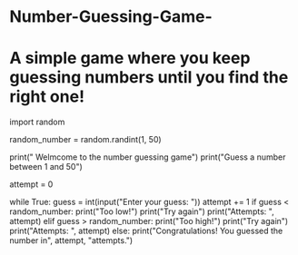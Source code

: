 # Number-Guessing-Game-
# A simple game where you keep guessing numbers until you find the right one!

import random

random_number = random.randint(1, 50)

print(" Welmcome to the number guessing game")
print("Guess a number between 1 and 50")

attempt = 0

while True:
  guess = int(input("Enter your guess: "))
  attempt += 1
  if guess < random_number: 
    print("Too low!")
    print("Try again")
    print("Attempts: ", attempt)
  elif guess > random_number:
    print("Too high!")
    print("Try again")
    print("Attempts: ", attempt)
  else:
    print("Congratulations! You guessed the number in", attempt, "attempts.")

